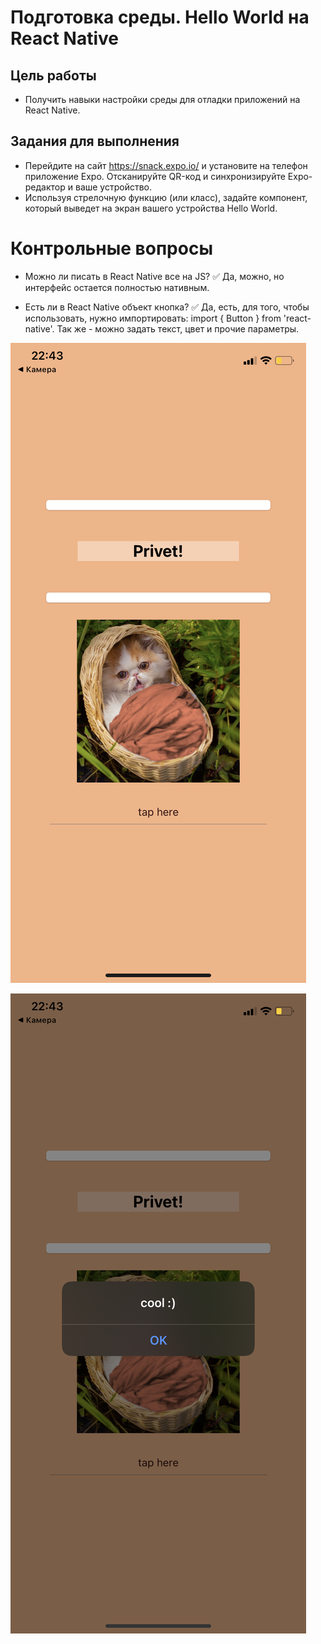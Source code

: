 # Подготовка среды. Hello World на React Native

## Цель работы

- Получить навыки настройки среды для отладки приложений на React Native.

## Задания для выполнения

- Перейдите на сайт https://snack.expo.io/ и установите на телефон приложение Expo. Отсканируйте QR-код и синхронизируйте Expo-редактор и ваше устройство.
- Используя стрелочную функцию (или класс), задайте компонент, который выведет на экран вашего устройства Hello World.

# Контрольные вопросы

- Можно ли писать в React Native все на JS? ✅ Да, можно, но интерфейс остается полностью нативным.

- Есть ли в React Native объект кнопка? ✅ Да, есть, для того, чтобы использовать, нужно импортировать: import { Button } from 'react-native'. Так же - можно задать текст, цвет и прочие параметры.

![image](IMG_5510.PNG)

![image](IMG_5511.PNG)
